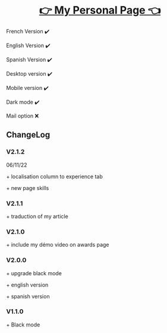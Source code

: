<!DOCTYPE html>

<html lang="fr">
<h1 align="center"> <a href="https://Fab16BSB.github.io/index.html" tittle="click to access to my page"> 👉 My Personal Page 👈 </a> </h1>
  
  <p> French Version ✔️ </p>
  <p> English Version ✔️ </p>
  <p> Spanish Version ✔️ </p>
  <p> Desktop version ✔️ </p>
  <p> Mobile version ✔️ </p>
  <p> Dark mode ✔️ </p>
  <p> Mail option ❌ </p>
  
  <h2> ChangeLog </h2>
  
  <h3> V2.1.2 </h3>
  <p> 06/11/22 </p>
  <p> + localisation column to experience tab </p>
  <p> + new page skills </p>
  
  <h3> V2.1.1 </h3>
  <p> + traduction of my article </p>
  
  <h3> V2.1.0 </h3>
  <p> + include my démo video on awards page </p> 
  
   <h3> V2.0.0 </h3>
   <p> + upgrade black mode </p>
   <p> + english version </p>
   <p> + spanish version </p>


   <h3> V1.1.0 </h3>
   <p> + Black mode </p>
  
</html>
